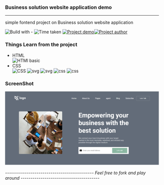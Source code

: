 ### Business solution website application demo
----
simple fontend project on Business solution website application

![Build with -](https://img.shields.io/badge/Build%20with-HTML%26CSS-orange) ![Time taken](https://img.shields.io/badge/Time%20Taken-05%20hrs%20%2051%20mins-blue) [![Project demo](https://img.shields.io/badge/Live%20Demo-Click%20me-success)](https://sbusiness101.netlify.app/ "project demo")[![Project author](https://img.shields.io/badge/Author-Ngamlenmang%20Touthang-9cf)](https://github.com/MTouthang/ "MTouthang")


### Things Learn from the project
- HTML   
![HTMl basic](https://img.shields.io/badge/-tags%20and%20structuring%20of%20tag-blue)     
- CSS  
![CSS](https://img.shields.io/badge/-Positioning%20and%20flex%20box%20-orange)
![svg](https://img.shields.io/badge/svg-working%20with%20svg%20image-lightgrey)
![svg](https://img.shields.io/badge/svg-changing%20color%20of%20svg%20image%20with%20fill%20property-brightgreen)
![css](https://img.shields.io/badge/line--height-Adjacent%20sibling%20selectors-yellowgreen)
![css](https://img.shields.io/badge/list--style--emage-list%20style%20type-red)
### ScreenShot
![Project screenshot](./thumbnail.PNG)


*--------------------------------------------- Feel free to fork and play around ----------------------------------------*
